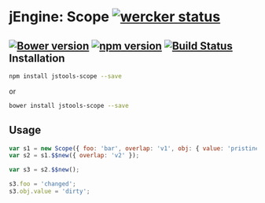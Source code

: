 jEngine: Scope [![wercker status](https://app.wercker.com/status/5171150383b23595c99e25435ccb0135/s "wercker status")](https://app.wercker.com/project/bykey/5171150383b23595c99e25435ccb0135)
================
[![Bower version](https://badge.fury.io/bo/jstools-scope.svg)](http://badge.fury.io/bo/jstools-scope)
[![npm version](https://badge.fury.io/js/jstools-scope.svg)](http://badge.fury.io/js/jstools-scope)
[![Build Status](https://travis-ci.org/jstools/scope.svg?branch=master)](https://travis-ci.org/jstools/scope)
Installation
------------
```.sh
npm install jstools-scope --save
```
  or
```.sh
bower install jstools-scope --save
```
Usage
-----
```.js
var s1 = new Scope({ foo: 'bar', overlap: 'v1', obj: { value: 'pristine' } });
var s2 = s1.$$new({ overlap: 'v2' });

var s3 = s2.$$new();

s3.foo = 'changed';
s3.obj.value = 'dirty';
```
